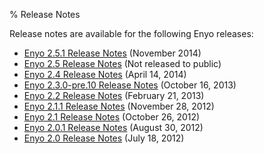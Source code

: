 % Release Notes

Release notes are available for the following Enyo releases:

* [Enyo 2.5.1 Release Notes](release-notes/release-2.5.1.html) (November 2014)
* [Enyo 2.5 Release Notes](release-notes/release-2.5.html) (Not released to public)
* [Enyo 2.4 Release Notes](release-notes/release-2.4.html) (April 14, 2014)
* [Enyo 2.3.0-pre.10 Release Notes](release-notes/release-2.3.0-pre.10.html) (October 16, 2013)
* [Enyo 2.2 Release Notes](release-notes/release-2.2.html) (February 21, 2013)
* [Enyo 2.1.1 Release Notes](release-notes/release-2.1.1.html) (November 28, 2012)
* [Enyo 2.1 Release Notes](release-notes/release-2.1.html) (October 26, 2012)
* [Enyo 2.0.1 Release Notes](release-notes/release-2.0.1.html) (August 30, 2012)
* [Enyo 2.0 Release Notes](release-notes/release-2.0.html) (July 18, 2012)
